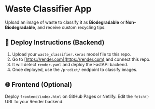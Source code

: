 # Waste Classifier App

Upload an image of waste to classify it as **Biodegradable** or **Non-Biodegradable**, and receive custom recycling tips.

## 🚀 Deploy Instructions (Backend)

1. Upload your `waste_classifier.keras` model file to this repo.
2. Go to [https://render.com](https://render.com) and connect this repo.
3. It will detect `render.yaml` and deploy the FastAPI backend.
4. Once deployed, use the `/predict/` endpoint to classify images.

## 🌐 Frontend (Optional)

Deploy `frontend/index.html` on GitHub Pages or Netlify.
Edit the `fetch()` URL to your Render backend.